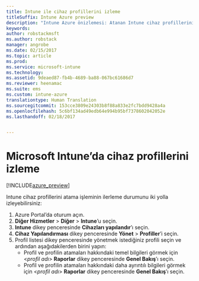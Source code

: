 ```yaml
---
title: Intune ile cihaz profillerini izleme
titleSuffix: Intune Azure preview
description: "Intune Azure önizlemesi: Atanan Intune cihaz profillerinin nasıl izleneceğini öğrenin."
keywords: 
author: robstackmsft
ms.author: robstack
manager: angrobe
ms.date: 02/15/2017
ms.topic: article
ms.prod: 
ms.service: microsoft-intune
ms.technology: 
ms.assetid: 9deaed87-fb4b-4689-ba88-067bc61686d7
ms.reviewer: heenamac
ms.suite: ems
ms.custom: intune-azure
translationtype: Human Translation
ms.sourcegitcommit: 153cce3809e24303b8f88a833e2fc7bdd9428a4a
ms.openlocfilehash: 5c6bf134ad49edb64e994b95bf7378602042052e
ms.lasthandoff: 02/18/2017


---
```


# <a name="how-to-monitor-device-profiles-in-microsoft-intune"></a>Microsoft Intune’da cihaz profillerini izleme

[!INCLUDE[azure_preview](../includes/azure_preview.md)]

Intune cihaz profillerini atama işleminin ilerleme durumunu iki yolla izleyebilirsiniz:


1. Azure Portal’da oturum açın.
2. **Diğer Hizmetler** > **Diğer** > **Intune**’u seçin.
3. **Intune** dikey penceresinde **Cihazları yapılandır**’ı seçin.
2. **Cihaz Yapılandırması** dikey penceresinde **Yönet** > **Profiller**’i seçin.
2. Profil listesi dikey penceresinde yönetmek istediğiniz profili seçin ve ardından aşağıdakilerden birini yapın:
    - Profil ve profilin atamaları hakkındaki temel bilgileri görmek için <*profil adı*> **Raporlar** dikey penceresinde **Genel Bakış**’ı seçin.
    - Profil ve profilin atamaları hakkındaki daha ayrıntılı bilgileri görmek için <*profil adı*> **Raporlar** dikey penceresinde **Genel Bakış**’ı seçin.

